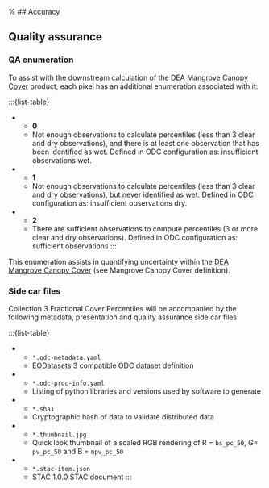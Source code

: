 % ## Accuracy

## Quality assurance

### QA enumeration 

To assist with the downstream calculation of the [DEA Mangrove Canopy Cover](/data/product/dea-mangrove-canopy-cover-landsat/) product, each pixel has an additional enumeration associated with it: 

:::{list-table}

* - **0**
  - Not enough observations to calculate percentiles (less than 3 clear and dry observations), and there is at least one observation that has been identified as wet. Defined in ODC configuration as: insufficient observations wet. 
* - **1**
  - Not enough observations to calculate percentiles (less than 3 clear and dry observations), but never identified as wet. Defined in ODC configuration as: insufficient observations dry. 
* - **2**
  - There are sufficient observations to compute percentiles (3 or more clear and dry observations). Defined in ODC configuration as: sufficient observations 
:::

This enumeration assists in quantifying uncertainty within the [DEA Mangrove Canopy Cover](/data/product/dea-mangrove-canopy-cover-landsat/) (see Mangrove Canopy Cover definition). 

### Side car files 

Collection 3 Fractional Cover Percentiles will be accompanied by the following metadata, presentation and quality assurance side car files:

:::{list-table}

* - `*.odc-metadata.yaml`
  - EODatasets 3 compatible ODC dataset definition
* - `*.odc-proc-info.yaml`
  - Listing of python libraries and versions used by software to generate
* - `*.sha1`
  - Cryptographic hash of data to validate distributed data
* - `*.thumbnail.jpg`
  - Quick look thumbnail of a scaled RGB rendering of R = `bs_pc_50`, G= `pv_pc_50` and B = `npv_pc_50`
* - `*.stac-item.json`
  - STAC 1.0.0 STAC document 
:::

